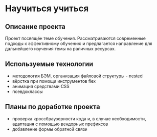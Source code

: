 # Научиться учиться
## Описание проекта
Проект посвящён теме обучения. Рассматриваются современные подходы к эффективному обучению и предлагается направление для дальнейшего изучения темы на раличных ресурсах.
## Используемые технологии
* методология БЭМ, организация файловой структуры - nested
* вёрстка при помощи инструментов flex
* анимация средствами CSS
* псевдоклассы
## Планы по доработке проекта
* проверка кроссбраузерности кода и, в случае необходимости, адаптация с помощью вендорных префиксов
* добавление формы обратной связи
